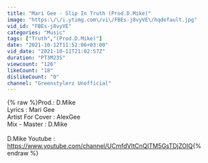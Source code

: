 ```yaml
---
title: "Mari Gee - Slip In Truth (Prod.D.Mike)"
image: "https:\/\/i.ytimg.com\/vi\/FBEs-j8vyVE\/hqdefault.jpg"
vid_id: "FBEs-j8vyVE"
categories: "Music"
tags: ["Truth","(Prod.D.Mike)"]
date: "2021-10-12T11:52:06+03:00"
vid_date: "2021-10-11T21:02:57Z"
duration: "PT3M23S"
viewcount: "126"
likeCount: "18"
dislikeCount: "0"
channel: "Greenstylerz Unofficial"
---
```

{% raw %}Prod.: D.Mike<br />Lyrics : Mari Gee<br />Artist For Cover : AlexGee<br />Mix - Master : D.Mike<br /><br />D.Mike Youtube : <a rel="nofollow" target="blank" href="https://www.youtube.com/channel/UCmfdVItCnQITM5GsTDjZOIQ">https://www.youtube.com/channel/UCmfdVItCnQITM5GsTDjZOIQ</a>{% endraw %}
